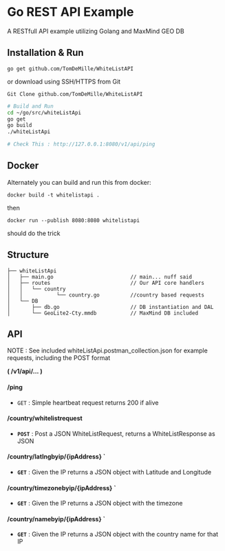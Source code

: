 # Go REST API Example
A RESTfull API example utilizing Golang and MaxMind GEO DB

## Installation & Run
```go get github.com/TomDeMille/WhiteListAPI```

or download using SSH/HTTPS from Git  

```Git Clone github.com/TomDeMille/WhiteListAPI ```


```bash
# Build and Run
cd ~/go/src/whiteListApi
go get
go build
./whiteListApi

# Check This : http://127.0.0.1:8080/v1/api/ping
```

## Docker

Alternately you can build and run this from docker:

```docker build -t whitelistapi .```

then

```docker run --publish 8080:8080 whitelistapi```

should do the trick

## Structure
```
├── whiteListApi
│   ├── main.go                         // main... nuff said
│   ├── routes                          // Our API core handlers
│   │   └── country    
│   │           └── country.go          //country based requests
│   └── DB
│       ├── db.go                       // DB instantiation and DAL
│       └── GeoLite2-Cty.mmdb           // MaxMind DB included

```

## API

NOTE : See included whiteListApi.postman_collection.json for example requests, 
including the POST format

 **( /v1/api/... )**

#### /ping
* `GET` : Simple heartbeat request returns 200 if alive

#### /country/whitelistrequest
* **`POST`** : Post a JSON WhiteListRequest, returns a WhiteListResponse as JSON

#### /country/latlngbyip/{ipAddress} `
* **`GET`** : Given the IP returns a JSON object with Latitude and Longitude
 
#### /country/timezonebyip/{ipAddress} `
* **`GET`** : Given the IP returns a JSON object with the timezone

#### /country/namebyip/{ipAddress} `
* **`GET`** : Given the IP returns a JSON object with the country name for that IP
